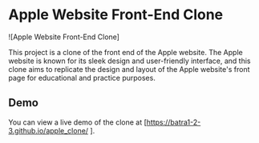 # Apple Website Front-End Clone

![Apple Website Front-End Clone]

This project is a clone of the front end of the Apple website. The Apple website is known for its sleek design and user-friendly interface, and this clone aims to replicate the design and layout of the Apple website's front page for educational and practice purposes.


## Demo

You can view a live demo of the clone at [https://batra1-2-3.github.io/apple_clone/ ].
